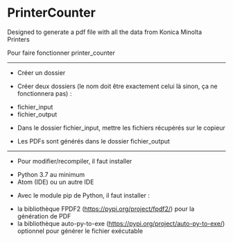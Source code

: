 # PrinterCounter
Designed to generate a pdf file with all the data from Konica Minolta Printers

Pour faire fonctionner printer_counter
**************************************

* Créer un dossier

* Créer deux dossiers (le nom doit être exactement celui là sinon, ça ne fonctionnera pas) :
- fichier_input
- fichier_output

* Dans le dossier fichier_input, mettre les fichiers récupérés sur le copieur

* Les PDFs sont générés dans le dossier fichier_output


********************
* Pour modifier/recompiler, il faut installer
- Python 3.7 au minimum
- Atom (IDE) ou un autre IDE

* Avec le module pip de Python, il faut installer :
- la bibliothèque FPDF2 (https://pypi.org/project/fpdf2/) pour la génération de PDF
- la bibliothèque auto-py-to-exe (https://pypi.org/project/auto-py-to-exe/) optionnel pour générer le fichier exécutable

